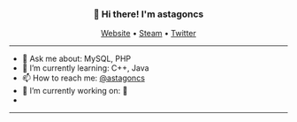 
<h3 align="center">👋 Hi there! I'm astagoncs</h3>
<p align="center">
  <a href="https://pornhub.com">Website</a> •
  <a href="https://steamcommunity.com/id/astagoncs/">Steam</a> •
  <a href="https://twitter.com/astagoncs">Twitter</a>
</p>

---

- 💬 Ask me about: MySQL, PHP  
- 🌱 I’m currently learning: C++, Java 
- 📫 How to reach me: [@astagoncs](https://twitter.com/astagoncs)
- 🔭 I’m currently working on: 🤫
- 
---
